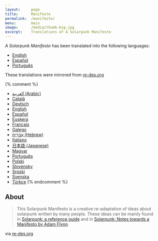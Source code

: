 ```yaml
---
layout:     page
title:      Manifesto
permalink:  /manifesto/
menu:       main
image:      /media/thumb-big.jpg
excerpt:    Translations of A Solarpunk Manifesto
---
```


*A Solarpunk Manifesto* has been translated into the following languages:

- [English](/solarpunk/manifesto/english.html)
- [Español](/solarpunk/manifesto/español.html)
- [Português](/solarpunk/manifesto/português.html)

These translations were mirrored from [re-des.org](http://www.re-des.org/un-manifiesto-solarpunk-todos-los-idiomas/)

{% comment %}
- [العربية (Arabic)](/solarpunk/manifesto/.html)
- [Català](/solarpunk/manifesto/.html)
- [Deutsch](/solarpunk/manifesto/.html)
- [English](/solarpunk/manifesto/.html)
- [Español](/solarpunk/manifesto/.html)
- [Euskera](/solarpunk/manifesto/.html)
- [Français](/solarpunk/manifesto/.html)
- [Galego](/solarpunk/manifesto/.html)
- [עִברִית (Hebrew)](/solarpunk/manifesto/.html)
- [Italiano](/solarpunk/manifesto/.html)
- [日本語 (Japanese)](/solarpunk/manifesto/.html)
- [Magyar](/solarpunk/manifesto/.html)
- [Português](/solarpunk/manifesto/.html)
- [Polski](/solarpunk/manifesto/.html)
- [Slovensky](/solarpunk/manifesto/.html)
- [Srpski](/solarpunk/manifesto/.html)
- [Svenska](/solarpunk/manifesto/.html)
- [Türkçe](/solarpunk/manifesto/.html)
{% endcomment %}

## About

> This Solarpunk Manifesto is a creative re-adaptation of ideas about solarpunk written by many people. These ideas can be mainly found in [Solarpunk: a reference guide](https://hieroglyph.asu.edu/2014/09/solarpunk-notes-toward-a-manifesto/) and in [Solarpunk: Notes towards a Manifesto by Adam Flynn](https://medium.com/solarpunks/solarpunk-a-reference-guide-8bcf18871965).

via [re-des.org](http://www.re-des.org/a-solarpunk-manifesto/)
